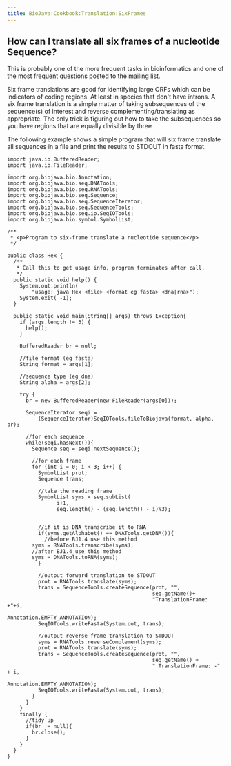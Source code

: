 ```yaml
---
title: BioJava:Cookbook:Translation:SixFrames
---
```


How can I translate all six frames of a nucleotide Sequence?
------------------------------------------------------------

This is probably one of the more frequent tasks in bioinformatics and
one of the most frequent questions posted to the mailing list.

Six frame translations are good for identifying large ORFs which can be
indicators of coding regions. At least in species that don't have
introns. A six frame translation is a simple matter of taking
subsequences of the sequence(s) of interest and reverse
complementing/translating as appropriate. The only trick is figuring out
how to take the subsequences so you have regions that are equally
divisible by three

The following example shows a simple program that will six frame
translate all sequences in a file and print the results to STDOUT in
fasta format.

    import java.io.BufferedReader;
    import java.io.FileReader;

    import org.biojava.bio.Annotation;
    import org.biojava.bio.seq.DNATools;
    import org.biojava.bio.seq.RNATools;
    import org.biojava.bio.seq.Sequence;
    import org.biojava.bio.seq.SequenceIterator;
    import org.biojava.bio.seq.SequenceTools;
    import org.biojava.bio.seq.io.SeqIOTools;
    import org.biojava.bio.symbol.SymbolList;

    /**
     * <p>Program to six-frame translate a nucleotide sequence</p>
     */

    public class Hex {
      /**
       * Call this to get usage info, program terminates after call.
       */
      public static void help() {
        System.out.println(
            "usage: java Hex <file> <format eg fasta> <dna|rna>");
        System.exit( -1);
      }

      public static void main(String[] args) throws Exception{
        if (args.length != 3) {
          help();
        }

        BufferedReader br = null;
        
        //file format (eg fasta)
        String format = args[1];
        
        //sequence type (eg dna)
        String alpha = args[2];

        try {
          br = new BufferedReader(new FileReader(args[0]));

          SequenceIterator seqi =
              (SequenceIterator)SeqIOTools.fileToBiojava(format, alpha, br);

          //for each sequence
          while(seqi.hasNext()){
            Sequence seq = seqi.nextSequence();

            //for each frame
            for (int i = 0; i < 3; i++) {
              SymbolList prot;
              Sequence trans;

              //take the reading frame
              SymbolList syms = seq.subList(
                    i+1,
                    seq.length() - (seq.length() - i)%3);


              //if it is DNA transcribe it to RNA
              if(syms.getAlphabet() == DNATools.getDNA()){
                //before BJ1.4 use this method
            syms = RNATools.transcribe(syms);
            //after BJ1.4 use this method
            syms = DNATools.toRNA(syms);
              }

              //output forward translation to STDOUT
              prot = RNATools.translate(syms);
              trans = SequenceTools.createSequence(prot, "",
                                                   seq.getName()+
                                                   "TranslationFrame: +"+i,
                                                   Annotation.EMPTY_ANNOTATION);
              SeqIOTools.writeFasta(System.out, trans);

              //output reverse frame translation to STDOUT
              syms = RNATools.reverseComplement(syms);
              prot = RNATools.translate(syms);
              trans = SequenceTools.createSequence(prot, "",
                                                   seq.getName() +
                                                   " TranslationFrame: -" + i,
                                                   Annotation.EMPTY_ANNOTATION);
              SeqIOTools.writeFasta(System.out, trans);
            }
          }
        }
        finally {
          //tidy up
          if(br != null){
            br.close();
          }
        }
      }
    }
